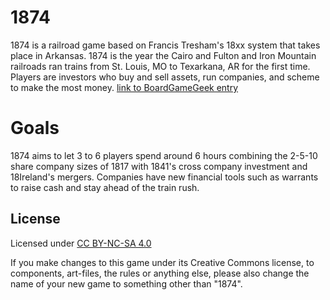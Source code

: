 # 1874
1874 is a railroad game based on Francis Tresham's 18xx system that takes place in Arkansas.
1874 is the year the Cairo and Fulton and Iron Mountain railroads ran trains from St. Louis, MO to Texarkana, AR for the first time.
Players are investors who buy and sell assets, run companies, and scheme to make the most money.
[link to BoardGameGeek entry](https://boardgamegeek.com/boardgame/400781/1874)
# Goals
1874 aims to let 3 to 6 players spend around 6 hours combining the 2-5-10 share company sizes of 1817 with 1841's cross company investment and 18Ireland's mergers.
Companies have new financial tools such as warrants to raise cash and stay ahead of the train rush.
## License
Licensed under [CC BY-NC-SA 4.0](https://creativecommons.org/licenses/by-nc-sa/4.0/)

If you make changes to this game under its Creative Commons license,
to components, art-files, the rules or anything else, please also
change the name of your new game to something other than "1874".

